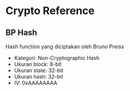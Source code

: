 # Crypto Reference

## BP Hash

Hash function yang diciptakan oleh Bruno Preiss

* Kategori: Non-Cryptographic Hash
* Ukuran block:  8-bit
* Ukuran state: 32-bit
* Ukuran hash:  32-bit
* IV: 0xAAAAAAAA
